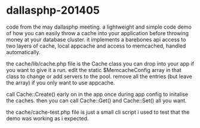 dallasphp-201405
================

code from the may dallasphp meeting. a lightweight and simple code demo of how
you can easily throw a cache into your application before throwing money at
your database cluster. it implements a barebones api access to two layers of
cache, local appcache and access to memcached, handled automatically.

the cache/lib/cache.php file is the Cache class you can drop into your app
if you want to give it a run. edit the static $MemcacheConfig array in that
class to change or add servers to the pool. remove all the entries (but leave
the array) if you only want to use appcache.

call Cache::Create() early on in the app once during app config to initalise
the caches. then you can call Cache::Get() and Cache::Set() all you want.

the cache/cache-test.php file is just a small cli script i used to test that
the demo was working as i expected.
